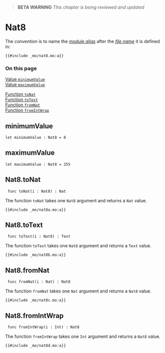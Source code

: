 > **BETA WARNING** _This chapter is being reviewed and updated_

# Nat8

The _convention_ is to name the [_module alias_](/common-programming-concepts/modules.html#type-imports-and-renaming) after the [_file name_](/common-programming-concepts/modules.html#imports) it is defined in:

```motoko, run
{{#include _mo/nat8.mo:a}}
```

### On this page

[Value `minimumValue`](#minimumvalue)  
[Value `maximumValue`](#maximumvalue)

[Function `toNat`](#nat8tonat)  
[Function `toText`](#nat8totext)  
[Function `fromNat`](#nat8fromnat)  
[Function `fromIntWrap`](#nat8fromintwrap)

## minimumValue

```motoko
let minimumValue : Nat8 = 0
```

## maximumValue

```motoko
let maximumValue : Nat8 = 255
```

## Nat8.toNat

```motoko
 func toNat(i : Nat8) : Nat
```

The function `toNat` takes one `Nat8` argument and returns a `Nat` value.

```motoko, run
{{#include _mo/nat8a.mo:a}}
```

## Nat8.toText

```motoko
 func toText(i : Nat8) : Text
```

The function `toText` takes one `Nat8` argument and returns a `Text` value.

```motoko, run
{{#include _mo/nat8b.mo:a}}
```

## Nat8.fromNat

```motoko
 func fromNat(i : Nat) : Nat8
```

The function `fromNat` takes one `Nat` argument and returns a `Nat8` value.

```motoko, run
{{#include _mo/nat8c.mo:a}}
```

## Nat8.fromIntWrap

```motoko
 func fromIntWrap(i : Int) : Nat8
```

The function `fromIntWrap` takes one `Int` argument and returns a `Nat8` value.

```motoko, run
{{#include _mo/nat8d.mo:a}}
```

